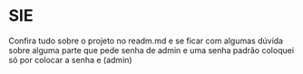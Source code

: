 # SIE
Confira tudo sobre o projeto no readm.md e se ficar com algumas dúvida sobre alguma parte que pede senha de admin e uma senha padrão coloquei só por colocar a senha e (admin)
